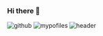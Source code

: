 ### Hi there 👋

![github](https://img.shields.io/badge/GitHub-100000?style=for-the-badge&logo=github&logoColor=white)
![mypofiles](https://github-readme-stats.vercel.app/api?username=yanghyeyeon&theme=blue-green)
![header](https://capsule-render.vercel.app/api?type=cylinder&text=HyeYeon%20Profile&color=auto)




